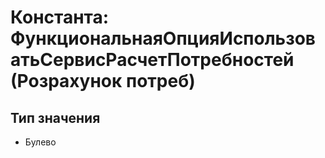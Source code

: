 ﻿# Константа: ФункциональнаяОпцияИспользоватьСервисРасчетПотребностей (Розрахунок потреб)

## Тип значения

- Булево

